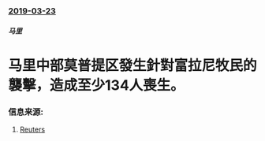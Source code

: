 ### [2019-03-23](/news/2019/03/23/index.md)

##### 马里
# 马里中部莫普提区發生針對富拉尼牧民的襲擊，造成至少134人喪生。 




### 信息来源:

1. [Reuters](https://www.reuters.com/article/us-mali-security/at-least-134-fulani-herders-killed-in-central-malis-worst-violence-yet-idUSKCN1R40K9)
